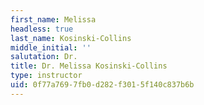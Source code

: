 ```yaml
---
first_name: Melissa
headless: true
last_name: Kosinski-Collins
middle_initial: ''
salutation: Dr.
title: Dr. Melissa Kosinski-Collins
type: instructor
uid: 0f77a769-7fb0-d282-f301-5f140c837b6b
---
```

